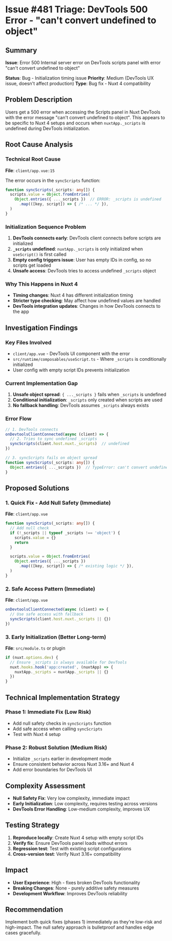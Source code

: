 # Issue #481 Triage: DevTools 500 Error - "can't convert undefined to object"

## Summary
**Issue**: Error 500 Internal server error on DevTools scripts panel with error "can't convert undefined to object"

**Status**: Bug - Initialization timing issue
**Priority**: Medium (DevTools UX issue, doesn't affect production)
**Type**: Bug fix - Nuxt 4 compatibility

## Problem Description

Users get a 500 error when accessing the Scripts panel in Nuxt DevTools with the error message "can't convert undefined to object". This appears to be specific to Nuxt 4 setups and occurs when `nuxtApp._scripts` is undefined during DevTools initialization.

## Root Cause Analysis

### Technical Root Cause
**File**: `client/app.vue:15`

The error occurs in the `syncScripts` function:
```typescript
function syncScripts(_scripts: any[]) {
  scripts.value = Object.fromEntries(
    Object.entries({ ..._scripts })  // ERROR: _scripts is undefined
      .map(([key, script]) => { /* ... */ }),
  )
}
```

### Initialization Sequence Problem
1. **DevTools connects early**: DevTools client connects before scripts are initialized
2. **`_scripts` undefined**: `nuxtApp._scripts` is only initialized when `useScript()` is first called
3. **Empty config triggers issue**: User has empty IDs in config, so no scripts get loaded
4. **Unsafe access**: DevTools tries to access undefined `_scripts` object

### Why This Happens in Nuxt 4
- **Timing changes**: Nuxt 4 has different initialization timing
- **Stricter type checking**: May affect how undefined values are handled
- **DevTools integration updates**: Changes in how DevTools connects to the app

## Investigation Findings

### Key Files Involved
- `client/app.vue` - DevTools UI component with the error
- `src/runtime/composables/useScript.ts` - Where `_scripts` is conditionally initialized
- User config with empty script IDs prevents initialization

### Current Implementation Gap
1. **Unsafe object spread**: `{ ..._scripts }` fails when `_scripts` is undefined
2. **Conditional initialization**: `_scripts` only created when scripts are used
3. **No fallback handling**: DevTools assumes `_scripts` always exists

### Error Flow
```typescript
// 1. DevTools connects
onDevtoolsClientConnected(async (client) => {
  // 2. Tries to sync undefined _scripts
  syncScripts(client.host.nuxt._scripts)  // undefined
})

// 3. syncScripts fails on object spread
function syncScripts(_scripts: any[]) {
  Object.entries({ ..._scripts })  // TypeError: can't convert undefined to object
}
```

## Proposed Solutions

### 1. Quick Fix - Add Null Safety (Immediate)
**File**: `client/app.vue`
```typescript
function syncScripts(_scripts: any[]) {
  // Add null check
  if (!_scripts || typeof _scripts !== 'object') {
    scripts.value = {}
    return
  }

  scripts.value = Object.fromEntries(
    Object.entries({ ..._scripts })
      .map(([key, script]) => { /* existing logic */ }),
  )
}
```

### 2. Safe Access Pattern (Immediate)
**File**: `client/app.vue`
```typescript
onDevtoolsClientConnected(async (client) => {
  // Use safe access with fallback
  syncScripts(client.host.nuxt._scripts || {})
})
```

### 3. Early Initialization (Better Long-term)
**File**: `src/module.ts` or plugin
```typescript
if (nuxt.options.dev) {
  // Ensure _scripts is always available for DevTools
  nuxt.hooks.hook('app:created', (nuxtApp) => {
    nuxtApp._scripts = nuxtApp._scripts || {}
  })
}
```

## Technical Implementation Strategy

### Phase 1: Immediate Fix (Low Risk)
- Add null safety checks in `syncScripts` function
- Add safe access when calling `syncScripts`
- Test with Nuxt 4 setup

### Phase 2: Robust Solution (Medium Risk)
- Initialize `_scripts` earlier in development mode
- Ensure consistent behavior across Nuxt 3.16+ and Nuxt 4
- Add error boundaries for DevTools UI

## Complexity Assessment
- **Null Safety Fix**: Very low complexity, immediate impact
- **Early Initialization**: Low complexity, requires testing across versions
- **DevTools Error Handling**: Low-medium complexity, improves UX

## Testing Strategy
1. **Reproduce locally**: Create Nuxt 4 setup with empty script IDs
2. **Verify fix**: Ensure DevTools panel loads without errors
3. **Regression test**: Test with existing script configurations
4. **Cross-version test**: Verify Nuxt 3.16+ compatibility

## Impact
- **User Experience**: High - fixes broken DevTools functionality
- **Breaking Changes**: None - purely additive safety measures
- **Development Workflow**: Improves DevTools reliability

## Recommendation
Implement both quick fixes (phases 1) immediately as they're low-risk and high-impact. The null safety approach is bulletproof and handles edge cases gracefully.